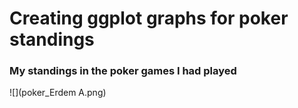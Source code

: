 # Creating ggplot graphs for poker standings

### My standings in the poker games I had played
![](poker_Erdem A.png)
